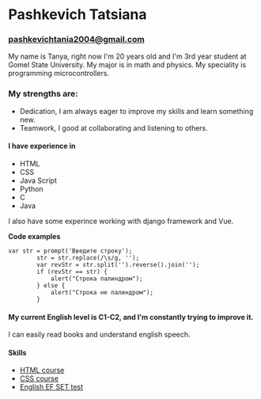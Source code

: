 # Pashkevich Tatsiana

### pashkevichtania2004@gmail.com

My name is Tanya, right now I'm 20 years old and I'm 3rd year student at Gomel State University. My major is in math and physics. My speciality is programming microcontrollers.

### My strengths are: 
- Dedication, I am always eager to improve my skills and learn something new. 
- Teamwork, I good at collaborating and listening to others.

#### I have experience in
* HTML
* CSS
* Java Script
* Python
* C
* Java

I also have some experince working with django framework and Vue.

**Code examples**
```
var str = prompt('Введите строку');
        str = str.replace(/\s/g, '');
        var revStr = str.split('').reverse().join('');
        if (revStr == str) {
            alert("Строка палиндром");
        } else {
            alert("Строка не палиндром");
        }
```
#### My current English level is C1-C2, and I'm constantly trying to improve it.
I can easily read books and understand english speech.

#### Skills
* [HTML course](https://www.sololearn.com/Certificate/1014-15448056/jpg/)
* [CSS course](https://www.sololearn.com/Certificate/1023-15448056/jpg/)
* [English EF SET test](https://www.efset.org/cert/Fyfv6R)

